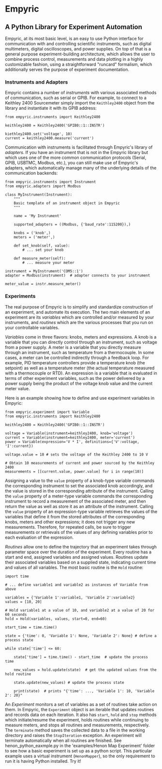 # Empyric 
## A Python Library for Experiment Automation

Empyric, at its most basic level, is an easy to use Python interface for communication with and controlling scientific instruments, such as digital multimeters, digital oscilloscopes, and power supplies. On top of that is a general purpose experiment-building architecture, which allows the user to combine process control, measurements and data plotting in a highly customizable fashion, using a straightforward "runcard" formalism, which additionally serves the purpose of experiment documentation.

### Instruments and Adapters

Empyric contains a number of *instruments* with various associated methods of communication, such as serial or GPIB. For example, to connect to a Keithley 2400 Sourcemeter simply import the `Keithley2400` object from the library and instantiate it with its GPIB address:

```
from empyric.instruments import Keithley2400

keithley2400 = Keithley2400('GPIB0::1::INSTR')

kiethley2400.set('voltage', 10)
current = keithley2400.measure('current')
```

Communication with instruments is facilitated through Empyric's library of *adapters*. If you have an instrument that is not in the Empyric library but which uses one of the more common communication protocols (Serial, GPIB, USBTMC, Modbus, etc.), you can still make use of Empyric's adapters, which automatically manage many of the underlying details of the communication backends:

```
from empyric.instruments import Instrument
from empyric.adapters import Modbus

class MyInstrument(Instrument):
	"""
	Basic template of an instrument object in Empyric
	"""

	name = 'My Instrument'
	
	supported_adapters = ((Modbus, {'baud_rate':115200}),)
	
	knobs = ('knob',)
	meters = ('meter',)
	
	def set_knob(self, value):
		# ... set your knob
	
	def measure_meter(self):
		# ... measure your meter
	
instrument = MyInstrument('COM5::1')
adapter = Modbus(instrument)  # adapter connects to your instrument

meter_value = instr.measure_meter()

```

### Experiments

The real purpose of Empyric is to simplify and standardize construction of an experiment, and automate its execution. The two main elements of an experiment are its *variables* which are controlled and/or measured by your instruments, and *routines* which are the various processes that you run on your controllable variables.

*Variables* come in three flavors: knobs, meters and expressions. A knob is a variable that you can directly control through an instrument, such as voltage from a power supply. A meter is a variable that you directly measure through an instrument, such as temperature from a thermocouple. In some cases, a meter can be controlled indirectly through a feedback loop. For example, PID temperature controllers provide a temperature knob (the setpoint) as well as a temperature meter (the actual temperature measured with a thermocouple or RTD). An expression is a variable that is evaluated in terms of other experiment variables, such as the power delivered by a power supply being the product of the voltage knob value and the current meter value.

Here is an example showing how to define and use experiment variables in Empyric:
```
from empyric.experiment import Variable
from empyric.instruments import Keithley2400

keithley2400 = Keithley2400('GPIB0::1::INSTR')

voltage = Variable(instrument=keithley2400, knob='voltage')
current = Variable(instrument=keithley2400, meter='current')
power = Variable(expression='V * I', definitions={'V':voltage, 'I':current})

voltage.value = 10 # sets the voltage of the Keithley 2400 to 10 V

# Obtain 10 measurements of current and power sourced by the Keithley 2400
measurements = [[current.value, power.value] for i in range(10)]
```
Assigning a value to the `value` property of a knob-type variable commands the corresponding instrument to set the associated knob accordingly, and the value is stored in the corresponding attribute of the instrument. Calling the `value` property of a meter-type variable commands the corresponding instrument to record a measurement of the associated meter, and then return the value as well as store it as an attribute of the instrument. Calling the `value` property of an expression-type variable retrieves the values of the variables that define it from the stored attributes of the corresponding knobs, meters and other expressions; it does not trigger any new measurements. Therefore, for repeated calls, be sure to trigger measurements or retrievals of the values of any defining variables prior to each evaluation of the expression.

*Routines* allow one to define the trajectory that an experiment takes through parameter space over the duration of the experiment. Every routine has a start and end, assigned variables and assigned values. Routines update their associated variables based on a supplied state, indicating current time and values of all variables. The most basic routine is the `Hold` routine:
```
import time

# ... define variable1 and variable2 as instances of Variable from above

variables = {'Variable 1':variable1, 'Variable 2':variable2}
values = [10, 20]

# Hold variable1 at a value of 10, and variable2 at a value of 20 for 60 seconds
hold = Hold(variables, values, start=0, end=60)

start_time = time.time()

state = {'time': 0, 'Variable 1': None, 'Variable 2': None} # define a process state

while state['time'] <= 60:
	
	state['time'] = time.time() - start_time  # update the process time
	
	new_values = hold.update(state)  # get the updated values from the hold routine
	
	state.update(new_values) # update the process state
	
	print(state)  # prints "{'time': ..., 'Variable 1': 10, 'Variable 2': 20}"
```

An *Experiment* monitors a set of variables as a set of routines take action on them. In Empyric, the `Experiment` object is an iterable that updates routines and records data on each iteration. It also has `start`, `hold` and `stop` methods which initiate/resume the experiment, holds routines while continuing to measure meters, and stops all routines and measurements, respectively. The `terminate` method saves the collected data to a file in the working directory and raises the `StopIteration` exception. An experiment will terminate automatically when all routines are finished. See henon_python_eaxmple.py in the 'examples/Henon Map Experiment' folder to see how a basic experiment is set up as a python script. This particular example uses a virtual instrument (`HenonMapper`), so the only requirement to run it is having Python installed. Try it!